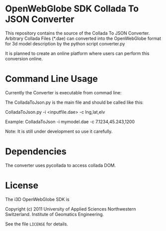 OpenWebGlobe SDK Collada To JSON Converter
========================

This repository contains the source of the Collada To JSON Converter.
Arbitrary Collada Files (*.dae) can converted into the OpenWebGlobe format for 3d model
description by the python script converter.py

It is planned to create an online platform where users can perform this conversion online.


Command Line Usage
========================
Currently the Converter is executable from commad line:

The ColladaToJson.py is the main file and should be called like this:

ColladaToJson.py -i <inputfile.dae> -c lng,lat,elv

Example: ColladaToJson -i mymodel.dae -c 7.1234,45.243,1200

Note: It is still under development so use it carefully.


Dependencies
========================
The converter uses pycollada to access collada DOM.

License
=======

The i3D OpenWebGlobe SDK is

Copyright (c) 2011 University of Applied Sciences Northwestern Switzerland.
Institute of Geomatics Engineering.

See the file `LICENSE` for details.

